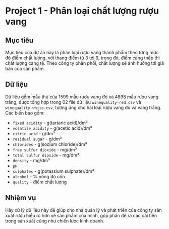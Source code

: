 # Project 1 - Phân loại chất lượng rượu vang

## Mục tiêu
Mục tiêu của dự án này là phân loại rượu vang thành phẩm theo từng mức độ điểm chất lượng, với thang điểm từ 3 tới 9, trong đó, điểm càng thấp thì chất lượng càng tệ. Theo công ty phân phối, chất lượng sẽ ảnh hưởng tới giá bán của sản phẩm.

## Dữ liệu
Dữ liệu gồm mẫu thử của 1599 mẫu rượu vang đỏ và 4898 mẫu rượu vang trắng, được tổng hợp trong 02 file dữ liệu `winequality-red.csv` và `winequality-white.csv`, tương ứng cho hai loại rượu vang đỏ và vang trắng. Các biến bao gồm:

- `fixed acidity` - g(tartaric acid)/dm³
- `volatile acidity` - g(acetic acid)/dm³
- `citric acid` - g/dm³
- `residual sugar` - g/dm³
- `chlorides` - g(sodium chloride)/dm³
- `free sulfur dioxide` - mg/dm³
- `total sulfur dioxide` - mg/dm³
- `density` - mg/dm³
- `pH`
- `sulphates` - g(potassium sulphate)/dm³
- `alcohol` - % nồng độ cồn
- `quality` - điểm chất lượng

## Nhiệm vụ
Hãy xử lý dữ liệu này để giúp cho nhà quản lý và phát triển của công ty sản xuất rượu hiểu rõ hơn về sản phẩm của mình, góp phần đề ra các cải tiến trong sản xuất cũng như chiến lược kinh doanh.

